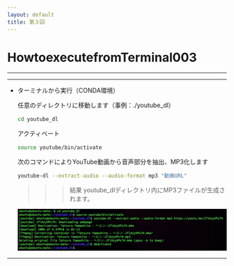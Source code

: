 ```yaml
---
layout: default
title: 第３回
---
```


# HowtoexecutefromTerminal003

---

---

- ターミナルから実行（CONDA環境）
    
    任意のディレクトリに移動します（事例：./youtube_dl）
    
    ```bash
    cd youtube_dl
    ```

    アクティベート
    ```bash
    source youtube/bin/activate
    ``` 

    次のコマンドによりYouTube動画から音声部分を抽出、MP3化します
    ```bash
    youtube-dl --extract-audio --audio-format mp3 "動画URL"
    ```

    
    >>> 結果
    youtube_dlディレクトリ内にMP3ファイルが生成されます。  
    
    ![IMGSSytmp3.jpg](/assets/IMGSSytmp3.jpg)  
    

---
